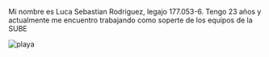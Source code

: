 Mi nombre es Luca Sebastian Rodriguez, legajo 177.053-6. Tengo 23 años y actualmente me encuentro trabajando como soperte de los equipos de la SUBE

![playa](https://github.com/user-attachments/assets/81a52ef2-e057-4668-b012-01e76958dfe2)
